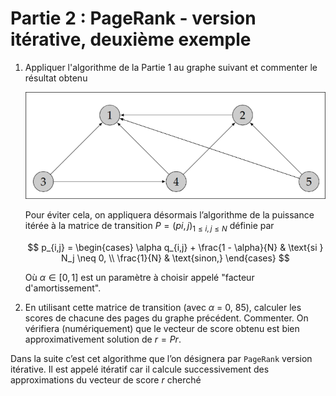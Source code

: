 # Partie 2 : PageRank - version itérative, deuxième exemple

1. Appliquer l'algorithme de la Partie 1 au graphe suivant et commenter le résultat obtenu

    ![image](assets/partie2graphe.png)

    Pour éviter cela, on appliquera désormais l’algorithme de la puissance itérée à la matrice de transition $P = (pi,j)_{1≤i,j≤N}$ définie par

    $$
    p_{i,j} = \begin{cases}
    \alpha q_{i,j} + \frac{1 - \alpha}{N} & \text{si } N_j \neq 0, \\
    \frac{1}{N} & \text{sinon,}
    \end{cases}
    $$

    Où $\alpha \in [0,1]$ est un paramètre à choisir appelé "facteur d'amortissement".

2. En utilisant cette matrice de transition (avec $α$ = 0, 85), calculer les scores de chacune
des pages du graphe précédent. Commenter. On vérifiera (numériquement) que le vecteur de score obtenu est bien approximativement solution de $r = Pr$.

Dans la suite c’est cet algorithme que l’on désignera par `PageRank` version itérative. Il
est appelé itératif car il calcule successivement des approximations du vecteur de score $r$ cherché